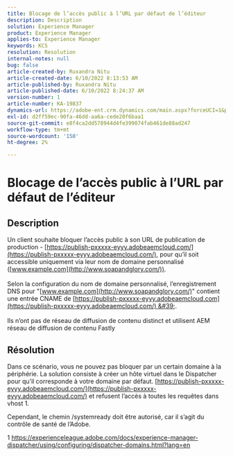 ```yaml
---
title: Blocage de l’accès public à l’URL par défaut de l’éditeur
description: Description
solution: Experience Manager
product: Experience Manager
applies-to: Experience Manager
keywords: KCS
resolution: Resolution
internal-notes: null
bug: false
article-created-by: Ruxandra Nitu
article-created-date: 6/10/2022 8:13:53 AM
article-published-by: Ruxandra Nitu
article-published-date: 6/10/2022 8:24:37 AM
version-number: 1
article-number: KA-19837
dynamics-url: https://adobe-ent.crm.dynamics.com/main.aspx?forceUCI=1&pagetype=entityrecord&etn=knowledgearticle&id=59764c3e-95e8-ec11-bb3c-000d3a3b17fa
exl-id: d2ff59ec-90fa-46dd-aa6a-cede20f6baa1
source-git-commit: e8f4ca2dd578944d4fe399074fab461de88ad247
workflow-type: tm+mt
source-wordcount: '150'
ht-degree: 2%

---
```


# Blocage de l’accès public à l’URL par défaut de l’éditeur

## Description

Un client souhaite bloquer l’accès public à son URL de publication de production - [https://publish-pxxxxx-eyyy.adobeaemcloud.com/](https://publish-pxxxxx-eyyy.adobeaemcloud.com/), pour qu’il soit accessible uniquement via leur nom de domaine personnalisé ([www.example.com](http://www.soapandglory.com/)). <br><br>Selon la configuration du nom de domaine personnalisé, l’enregistrement DNS pour &quot;[www.example.com](http://www.soapandglory.com/)&quot; contient une entrée CNAME de [https://publish-pxxxxx-eyyy.adobeaemcloud.com](https://publish-pxxxxx-eyyy.adobeaemcloud.com/) &#39;. <br><br>Ils n’ont pas de réseau de diffusion de contenu distinct et utilisent AEM réseau de diffusion de contenu Fastly

## Résolution


Dans ce scénario, vous ne pouvez pas bloquer par un certain domaine à la périphérie.
La solution consiste à créer un hôte virtuel dans le Dispatcher pour qu’il corresponde à votre domaine par défaut. [https://publish-pxxxxx-eyyy.adobeaemcloud.com/](https://publish-pxxxxx-eyyy.adobeaemcloud.com/) et refusent l’accès à toutes les requêtes dans vhost 1.

Cependant, le chemin /systemready doit être autorisé, car il s’agit du contrôle de santé de l’Adobe.

1 https://experienceleague.adobe.com/docs/experience-manager-dispatcher/using/configuring/dispatcher-domains.html?lang=en
